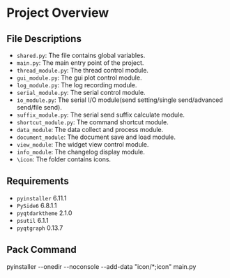 # Project Overview

## File Descriptions
- `shared.py`: The file contains global variables.
- `main.py`: The main entry point of the project.
- `thread_module.py`: The thread control module.
- `gui_module.py`: The gui plot control module.
- `log_module.py`: The log recording module.
- `serial_module.py`: The serial control module.
- `io_module.py`: The serial I/O module(send setting/single send/advanced send/file send).
- `suffix_module.py`: The serial send suffix calculate module.
- `shortcut_module.py`: The command shortcut module.
- `data_module`: The data collect and process module.
- `document_module`: The document save and load module.
- `view_module`: The widget view control module.
- `info_module`: The changelog display module.
- `\icon`: The folder contains icons.

## Requirements
- `pyinstaller`               6.11.1
- `PySide6`                   6.8.1.1
- `pyqtdarktheme`             2.1.0
- `psutil`                    6.1.1
- `pyqtgraph`                 0.13.7

## Pack Command
pyinstaller --onedir --noconsole --add-data "icon/*;icon" main.py

[//]: # (pyinstaller --onedir --noconsole --add-data "icon/*;icon" --icon=icon.ico main.py)
